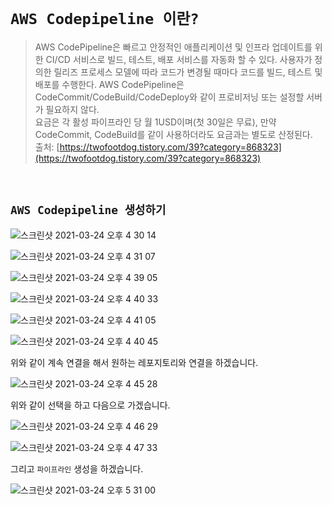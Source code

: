 # `AWS Codepipeline 이란?`

> AWS CodePipeline은 빠르고 안정적인 애플리케이션 및 인프라 업데이트를 위한 CI/CD 서비스로 빌드, 테스트, 배포 서비스를 자동화 할 수 있다. 사용자가 정의한 릴리즈 프로세스 모델에 따라 코드가 변경될 때마다 코드를 빌드, 테스트 및 배포를 수행한다. AWS CodePipeline은 CodeCommit/CodeBuild/CodeDeploy와 같이 프로비저닝 또는 설정할 서버가 필요하지 않다. 
> <br> 
>요금은 각 활성 파이프라인 당 월 1USD이며(첫 30일은 무료), 만약 CodeCommit, CodeBuild를 같이 사용하더라도 요금과는 별도로 산정된다.
> <br> 
> 출처: [https://twofootdog.tistory.com/39?category=868323](https://twofootdog.tistory.com/39?category=868323)

<br>

## `AWS Codepipeline 생성하기`

![스크린샷 2021-03-24 오후 4 30 14](https://user-images.githubusercontent.com/45676906/112271423-412bda80-8cbe-11eb-9767-d930720257c1.png)

![스크린샷 2021-03-24 오후 4 31 07](https://user-images.githubusercontent.com/45676906/112271548-691b3e00-8cbe-11eb-9ee9-8b4e706f4991.png)

![스크린샷 2021-03-24 오후 4 39 05](https://user-images.githubusercontent.com/45676906/112272466-95838a00-8cbf-11eb-960e-67a8c900caf2.png)

![스크린샷 2021-03-24 오후 4 40 33](https://user-images.githubusercontent.com/45676906/112272837-075bd380-8cc0-11eb-8d3c-1791efda1878.png)

![스크린샷 2021-03-24 오후 4 41 05](https://user-images.githubusercontent.com/45676906/112272871-0dea4b00-8cc0-11eb-88e2-ab7ee31fb2f2.png)

![스크린샷 2021-03-24 오후 4 40 45](https://user-images.githubusercontent.com/45676906/112272920-1773b300-8cc0-11eb-90b5-04c5d8b4f7b7.png)

위와 같이 계속 연결을 해서 원하는 레포지토리와 연결을 하겠습니다. 

![스크린샷 2021-03-24 오후 4 45 28](https://user-images.githubusercontent.com/45676906/112273184-67eb1080-8cc0-11eb-832f-b1e8cff509fb.png)

위와 같이 선택을 하고 다음으로 가겠습니다. 

![스크린샷 2021-03-24 오후 4 46 29](https://user-images.githubusercontent.com/45676906/112273299-8a7d2980-8cc0-11eb-8290-c0e79270199d.png)

![스크린샷 2021-03-24 오후 4 47 33](https://user-images.githubusercontent.com/45676906/112273600-daf48700-8cc0-11eb-85fd-ac57cc35059f.png)

그리고 `파이프라인` 생성을 하겠습니다. 

![스크린샷 2021-03-24 오후 5 31 00](https://user-images.githubusercontent.com/45676906/112279015-c4512e80-8cc6-11eb-9df5-e748d6ba453c.png)

